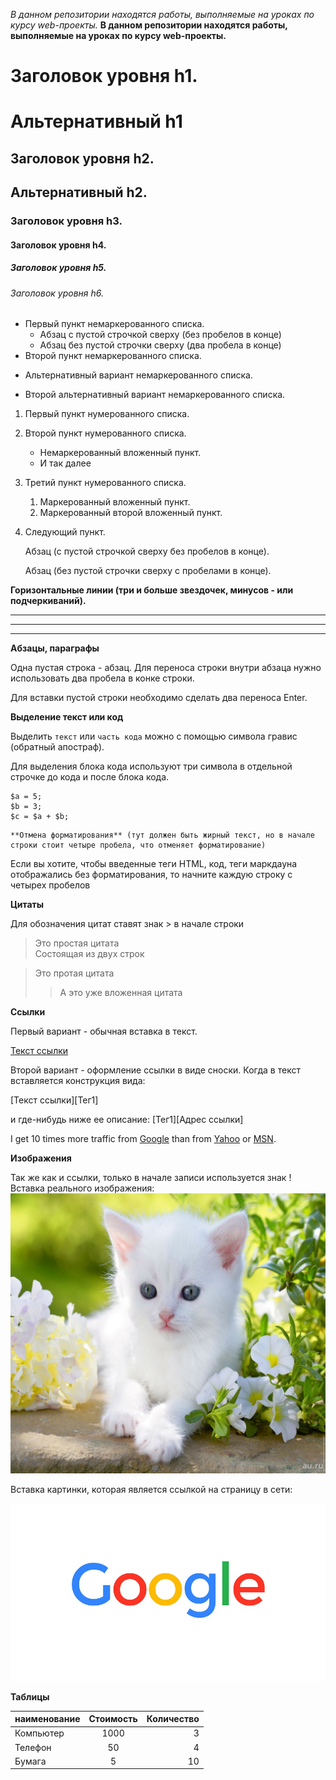*В данном репозитории находятся работы, выполняемые на уроках по курсу web-проекты.*
**В данном репозитории находятся работы, выполняемые на уроках по курсу web-проекты.**
# Заголовок уровня h1. 
Альтернативный h1
===


## Заголовок уровня h2.
Альтернативный h2.
----

### Заголовок уровня h3.
#### Заголовок уровня h4.
##### Заголовок уровня h5.
###### Заголовок уровня h6.
* Первый пункт немаркерованного списка.
  * Абзац с пустой строчкой сверху (без пробелов в конце)
  * Абзац  без пустой строчки сверху (два пробела в конце)
* Второй пункт немаркерованного списка.
- Альтернативный вариант немаркерованного списка.
+ Второй альтернативный вариант немаркерованного списка.
1. Первый пункт нумерованного списка.
2. Второй пункт нумерованного списка.
   * Немаркерованный вложенный пункт.
   * И так далее
3. Третий пункт нумерованного списка.
   1. Маркерованный вложенный пункт.
   2. Маркерованный второй вложенный пункт.
4. Следующий пункт.

   Абзац (с пустой строчкой сверху без пробелов в конце).   
   
   Абзац (без пустой строчки сверху с пробелами в конце).

**Горизонтальные линии (три и больше звездочек, минусов - или подчеркиваний).**
****
---
___

**Абзацы, параграфы**

Одна пустая строка - абзац. Для переноса строки внутри абзаца нужно использовать  два пробела в конке строки.  


Для вставки пустой строки необходимо сделать два переноса Enter.

**Выделение текст или код**

Выделить `текст` или `часть кода` можно с помощью символа гравис (обратный апостраф).

Для выделения блока кода используют три символа в отдельной строчке до кода и после блока кода.

```
$a = 5;
$b = 3;
$c = $a + $b;
```

    **Отмена форматирования** (тут должен быть жирный текст, но в начале строки стоит четыре пробела, что отменяет форматирование)
 
Если вы хотите, чтобы введенные теги HTML, код, теги маркдауна отображались без форматирования, то начните каждую строку с четырех пробелов

**Цитаты**

Для обозначения цитат ставят знак > в начале строки

> Это простая цитата  
Состоящая из двух строк

>Это протая цитата
>
>> А это уже вложенная цитата

**Ссылки**

Первый вариант - обычная вставка в текст.

[Текст ссылки](https://www.tut.by/ "НОВОСТИ")

Второй вариант - оформление ссылки в виде сноски. Когда в текст вставляется конструкция вида: 

[Текст ссылки][Тег1] 

и где-нибудь ниже ее описание:
[Тег1][Адрес ссылки]

I get 10 times more traffic from [Google][1] than from [Yahoo][2] or [MSN][3].

[1]: http://google.com/       "Google"
[2]: http://search.yahoo.com/ "YAHOO"
[3]: http://search.msn.com/   "MSN"

**Изображения**

Так же как и ссылки, только в начале записи используется знак !
Вставка реального изображения:
![kotenok](kotenok.jpg "Котенок")

Вставка картинки, которая является ссылкой на страницу в сети:

[![Логотип Google][logo]][google]

[logo]: 6.jpg
[google]: http://www.google.com/ "щелкните, чтобы посетить Google.com"

**Таблицы**

наименование | Стоимость | Количество
:--- |:---:| --:
Компьютер | 1000 | 3
Телефон | 50 | 4
Бумага | 5 | 10












